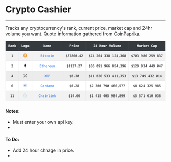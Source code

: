 # Crypto Cashier
--- 

Tracks any cryptocurrency's rank, current price, market cap and 24hr volume you want. Quote information gathered from [CoinPaprika.](https://coinpaprika.com/home-overview?sort%5Bsort%5D=index&sort%5Bsortorder%5D=asc)

![Crypto Cashier Dashboard](example.png "sample")

#### Notes:
- Must enter your own api key.
-

#### To Do:
-  Add 24 hour chnage in price.
-
